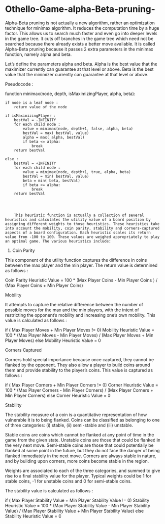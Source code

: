 # Othello-Game-alpha-Beta-pruning-


Alpha-Beta pruning is not actually a new algorithm, rather an optimization technique for minimax algorithm. It reduces the computation time by a huge factor. This allows us to search much faster and even go into deeper levels in the game tree. It cuts off branches in the game tree which need not be searched because there already exists a better move available. It is called Alpha-Beta pruning because it passes 2 extra parameters in the minimax function, namely alpha and beta.

Let’s define the parameters alpha and beta.
Alpha is the best value that the maximizer currently can guarantee at that level or above.
Beta is the best value that the minimizer currently can guarantee at that level or above.

Pseudocode :

function minimax(node, depth, isMaximizingPlayer, alpha, beta):

    if node is a leaf node :
        return value of the node
    
    if isMaximizingPlayer :
        bestVal = -INFINITY 
        for each child node :
            value = minimax(node, depth+1, false, alpha, beta)
            bestVal = max( bestVal, value) 
            alpha = max( alpha, bestVal)
            if beta <= alpha:
                break
        return bestVal

    else :
        bestVal = +INFINITY 
        for each child node :
            value = minimax(node, depth+1, true, alpha, beta)
            bestVal = min( bestVal, value) 
            beta = min( beta, bestVal)
            if beta <= alpha:
                break
        return bestVal
        
        
        
        
        This heuristic function is actually a collection of several heuristics and calculates the utility value of a board position by assigning different weights to those heuristics. These heuristics take into account the mobility, coin parity, stability and corners-captured aspects of a board configuration. Each heuristic scales its return value from -100 to 100. These values are weighed appropriately to play an optimal game. The various heuristics include:


1. Coin Parity


This component of the utility function captures the difference in coins between the max player and the min player. The return value is determined as follows :


Coin Parity Heuristic Value =
	100 * (Max Player Coins - Min Player Coins ) / (Max Player Coins + Min Player Coins)
	
	
	
Mobility

It attempts to capture the relative difference between the number of possible moves for the max and the min players, with the intent of restricting the opponent’s mobility and increasing one’s own mobility. This value is calculated as follows :


if ( Max Player Moves + Min Player Moves != 0)
	Mobility Heuristic Value =
		100 * (Max Player Moves - Min Player Moves) / (Max Player Moves + Min Player Moves)
else
	Mobility Heuristic Value = 0
	
	

Corners Captured

Corners hold special importance because once captured, they cannot be flanked by the opponent. They also allow a player to build coins around them and provide stability to the player’s coins. This value is captured as follows :


if ( Max Player Corners + Min Player Corners != 0)
	Corner Heuristic Value =
		100 * (Max Player Corners - Min Player Corners) / (Max Player Corners + Min Player Corners)
else
	Corner Heuristic Value = 0
	
	
	
Stability


The stability measure of a coin is a quantitative representation of how vulnerable it is to being flanked. Coins can be classified as belonging to one of three categories: (i) stable, (ii) semi-stable and (iii) unstable.

Stable coins are coins which cannot be flanked at any point of time in the game from the given state. Unstable coins are those that could be flanked in the very next move. Semi-stable coins are those that could potentially be flanked at some point in the future, but they do not face the danger of being flanked immediately in the next move. Corners are always stable in nature, and by building upon corners, more coins become stable in the region.

Weights are associated to each of the three categories, and summed to give rise to a final stability value for the player. Typical weights could be 1 for stable coins, -1 for unstable coins and 0 for semi-stable coins.

The stability value is calculated as follows :


if ( Max Player Stability Value + Min Player Stability Value != 0)
	Stability  Heuristic Value =
		100 * (Max Player Stability Value - Min Player Stability Value) / (Max Player Stability Value + Min Player Stability Value)
else
	Stability Heuristic Value = 0
  
  
